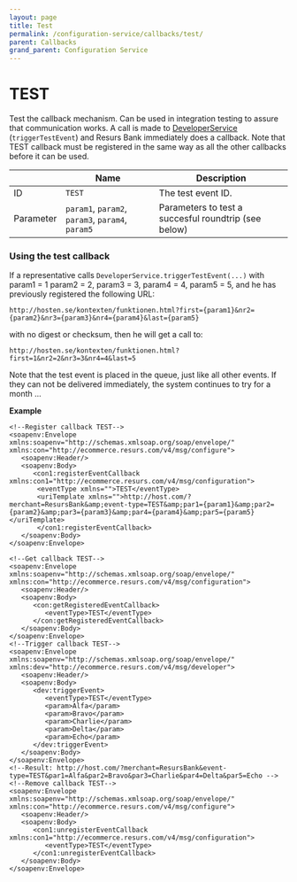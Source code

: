 ```yaml
---
layout: page
title: Test
permalink: /configuration-service/callbacks/test/
parent: Callbacks
grand_parent: Configuration Service
---
```



# TEST 
Test the callback mechanism. Can be used in integration testing to
assure that communication works. A call is made
to [DeveloperService](https://test.resurs.com/docs/x/XIUW) (`triggerTestEvent`)
and Resurs Bank immediately does a callback. Note that TEST callback
must be registered in the same way as all the other callbacks before it
can be used.
  
|           | Name                                             | Description                                          |
|-----------|--------------------------------------------------|------------------------------------------------------|
| ID        | `TEST`                                           | The test event ID.                                   |
| Parameter | `param1`, `param2`, `param3`, `param4`, `param5` | Parameters to test a succesful roundtrip (see below) |
  
### Using the test callback

If a representative calls `DeveloperService.triggerTestEvent(...)` with
param1 = 1 param2 = 2, param3 = 3, param4 = 4, param5 = 5, and he has
previously registered the following URL:

``` syntaxhighlighter-pre
http://hosten.se/kontexten/funktionen.html?first={param1}&nr2={param2}&nr3={param3}&nr4={param4}&last={param5}
```

with no digest or checksum, then he will get a call to:

``` syntaxhighlighter-pre
http://hosten.se/kontexten/funktionen.html?first=1&nr2=2&nr3=3&nr4=4&last=5
```

Note that the test event is placed in the queue, just like all other
events. If they can not be delivered immediately, the system continues
to try for a month ...

**Example**

``` syntaxhighlighter-pre
<!--Register callback TEST-->
<soapenv:Envelope xmlns:soapenv="http://schemas.xmlsoap.org/soap/envelope/" xmlns:con="http://ecommerce.resurs.com/v4/msg/configure">
   <soapenv:Header/>
   <soapenv:Body>
      <con1:registerEventCallback xmlns:con1="http://ecommerce.resurs.com/v4/msg/configuration">
       <eventType xmlns="">TEST</eventType>
       <uriTemplate xmlns="">http://host.com/?merchant=ResursBank&amp;event-type=TEST&amp;par1={param1}&amp;par2={param2}&amp;par3={param3}&amp;par4={param4}&amp;par5={param5}</uriTemplate>
       </con1:registerEventCallback>
   </soapenv:Body>
</soapenv:Envelope>
 
<!--Get callback TEST-->
<soapenv:Envelope xmlns:soapenv="http://schemas.xmlsoap.org/soap/envelope/" xmlns:con="http://ecommerce.resurs.com/v4/msg/configuration">
   <soapenv:Header/>
   <soapenv:Body>
      <con:getRegisteredEventCallback>
         <eventType>TEST</eventType>
      </con:getRegisteredEventCallback>
   </soapenv:Body>
</soapenv:Envelope>
<!--Trigger callback TEST-->
<soapenv:Envelope xmlns:soapenv="http://schemas.xmlsoap.org/soap/envelope/" xmlns:dev="http://ecommerce.resurs.com/v4/msg/developer">
   <soapenv:Header/>
   <soapenv:Body>
      <dev:triggerEvent>
         <eventType>TEST</eventType>
         <param>Alfa</param>
         <param>Bravo</param>
         <param>Charlie</param>
         <param>Delta</param>
         <param>Echo</param>
      </dev:triggerEvent>
   </soapenv:Body>
</soapenv:Envelope>
<!--Result: http://host.com/?merchant=ResursBank&event-type=TEST&par1=Alfa&par2=Bravo&par3=Charlie&par4=Delta&par5=Echo -->
<!--Remove callback TEST-->
<soapenv:Envelope xmlns:soapenv="http://schemas.xmlsoap.org/soap/envelope/" xmlns:con="http://ecommerce.resurs.com/v4/msg/configure">
   <soapenv:Header/>
   <soapenv:Body>
      <con1:unregisterEventCallback xmlns:con1="http://ecommerce.resurs.com/v4/msg/configuration">
         <eventType>TEST</eventType>
      </con1:unregisterEventCallback>
   </soapenv:Body>
</soapenv:Envelope>
```
